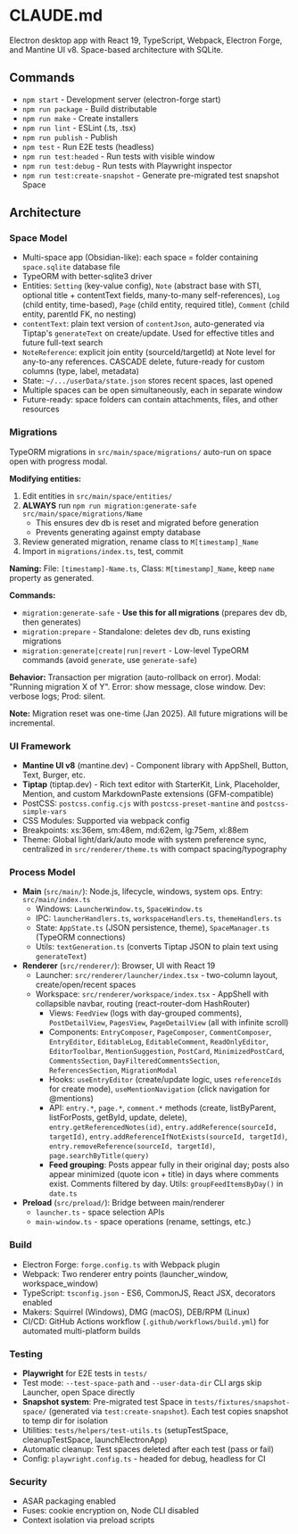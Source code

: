 # CLAUDE.md

Electron desktop app with React 19, TypeScript, Webpack, Electron Forge, and Mantine UI v8. Space-based architecture with SQLite.

## Commands

- `npm start` - Development server (electron-forge start)
- `npm run package` - Build distributable
- `npm run make` - Create installers
- `npm run lint` - ESLint (.ts, .tsx)
- `npm run publish` - Publish
- `npm test` - Run E2E tests (headless)
- `npm run test:headed` - Run tests with visible window
- `npm run test:debug` - Run tests with Playwright inspector
- `npm run test:create-snapshot` - Generate pre-migrated test snapshot Space

## Architecture

### Space Model
- Multi-space app (Obsidian-like): each space = folder containing `space.sqlite` database file
- TypeORM with better-sqlite3 driver
- Entities: `Setting` (key-value config), `Note` (abstract base with STI, optional title + contentText fields, many-to-many self-references), `Log` (child entity, time-based), `Page` (child entity, required title), `Comment` (child entity, parentId FK, no nesting)
- `contentText`: plain text version of `contentJson`, auto-generated via Tiptap's `generateText` on create/update. Used for effective titles and future full-text search
- `NoteReference`: explicit join entity (sourceId/targetId) at Note level for any-to-any references. CASCADE delete, future-ready for custom columns (type, label, metadata)
- State: `~/.../userData/state.json` stores recent spaces, last opened
- Multiple spaces can be open simultaneously, each in separate window
- Future-ready: space folders can contain attachments, files, and other resources

### Migrations
TypeORM migrations in `src/main/space/migrations/` auto-run on space open with progress modal.

**Modifying entities:**
1. Edit entities in `src/main/space/entities/`
2. **ALWAYS** run `npm run migration:generate-safe src/main/space/migrations/Name`
   - This ensures dev db is reset and migrated before generation
   - Prevents generating against empty database
3. Review generated migration, rename class to `M[timestamp]_Name`
4. Import in `migrations/index.ts`, test, commit

**Naming:** File: `[timestamp]-Name.ts`, Class: `M[timestamp]_Name`, keep `name` property as generated.

**Commands:**
- `migration:generate-safe` - **Use this for all migrations** (prepares dev db, then generates)
- `migration:prepare` - Standalone: deletes dev db, runs existing migrations
- `migration:generate|create|run|revert` - Low-level TypeORM commands (avoid `generate`, use `generate-safe`)

**Behavior:** Transaction per migration (auto-rollback on error). Modal: "Running migration X of Y". Error: show message, close window. Dev: verbose logs; Prod: silent.

**Note:** Migration reset was one-time (Jan 2025). All future migrations will be incremental.

### UI Framework
- **Mantine UI v8** (mantine.dev) - Component library with AppShell, Button, Text, Burger, etc.
- **Tiptap** (tiptap.dev) - Rich text editor with StarterKit, Link, Placeholder, Mention, and custom MarkdownPaste extensions (GFM-compatible)
- PostCSS: `postcss.config.cjs` with `postcss-preset-mantine` and `postcss-simple-vars`
- CSS Modules: Supported via webpack config
- Breakpoints: xs:36em, sm:48em, md:62em, lg:75em, xl:88em
- Theme: Global light/dark/auto mode with system preference sync, centralized in `src/renderer/theme.ts` with compact spacing/typography

### Process Model
- **Main** (`src/main/`): Node.js, lifecycle, windows, system ops. Entry: `src/main/index.ts`
  - Windows: `LauncherWindow.ts`, `SpaceWindow.ts`
  - IPC: `launcherHandlers.ts`, `workspaceHandlers.ts`, `themeHandlers.ts`
  - State: `AppState.ts` (JSON persistence, theme), `SpaceManager.ts` (TypeORM connections)
  - Utils: `textGeneration.ts` (converts Tiptap JSON to plain text using `generateText`)
- **Renderer** (`src/renderer/`): Browser, UI with React 19
  - Launcher: `src/renderer/launcher/index.tsx` - two-column layout, create/open/recent spaces
  - Workspace: `src/renderer/workspace/index.tsx` - AppShell with collapsible navbar, routing (react-router-dom HashRouter)
    - Views: `FeedView` (logs with day-grouped comments), `PostDetailView`, `PagesView`, `PageDetailView` (all with infinite scroll)
    - Components: `EntryComposer`, `PageComposer`, `CommentComposer`, `EntryEditor`, `EditableLog`, `EditableComment`, `ReadOnlyEditor`, `EditorToolbar`, `MentionSuggestion`, `PostCard`, `MinimizedPostCard`, `CommentsSection`, `DayFilteredCommentsSection`, `ReferencesSection`, `MigrationModal`
    - Hooks: `useEntryEditor` (create/update logic, uses `referenceIds` for create mode), `useMentionNavigation` (click navigation for @mentions)
    - API: `entry.*`, `page.*`, `comment.*` methods (create, listByParent, listForPosts, getById, update, delete), `entry.getReferencedNotes(id)`, `entry.addReference(sourceId, targetId)`, `entry.addReferenceIfNotExists(sourceId, targetId)`, `entry.removeReference(sourceId, targetId)`, `page.searchByTitle(query)`
    - **Feed grouping**: Posts appear fully in their original day; posts also appear minimized (quote icon + title) in days where comments exist. Comments filtered by day. Utils: `groupFeedItemsByDay()` in `date.ts`
- **Preload** (`src/preload/`): Bridge between main/renderer
  - `launcher.ts` - space selection APIs
  - `main-window.ts` - space operations (rename, settings, etc.)

### Build
- Electron Forge: `forge.config.ts` with Webpack plugin
- Webpack: Two renderer entry points (launcher_window, workspace_window)
- TypeScript: `tsconfig.json` - ES6, CommonJS, React JSX, decorators enabled
- Makers: Squirrel (Windows), DMG (macOS), DEB/RPM (Linux)
- CI/CD: GitHub Actions workflow (`.github/workflows/build.yml`) for automated multi-platform builds

### Testing
- **Playwright** for E2E tests in `tests/`
- Test mode: `--test-space-path` and `--user-data-dir` CLI args skip Launcher, open Space directly
- **Snapshot system**: Pre-migrated test Space in `tests/fixtures/snapshot-space/` (generated via `test:create-snapshot`). Each test copies snapshot to temp dir for isolation
- Utilities: `tests/helpers/test-utils.ts` (setupTestSpace, cleanupTestSpace, launchElectronApp)
- Automatic cleanup: Test spaces deleted after each test (pass or fail)
- Config: `playwright.config.ts` - headed for debug, headless for CI

### Security
- ASAR packaging enabled
- Fuses: cookie encryption on, Node CLI disabled
- Context isolation via preload scripts

